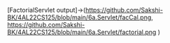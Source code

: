 [FactorialServlet output]->(https://github.com/Sakshi-BK/4AL22CS125/blob/main/6a.Servlet/facCal.png, https://github.com/Sakshi-BK/4AL22CS125/blob/main/6a.Servlet/factorial.png )
